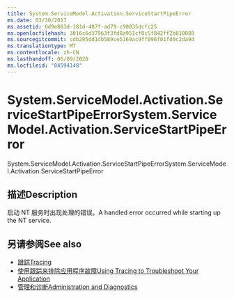 ```yaml
---
title: System.ServiceModel.Activation.ServiceStartPipeError
ms.date: 03/30/2017
ms.assetid: 0d9e883d-181d-407f-ad79-c90035dcfc25
ms.openlocfilehash: 3816c6d37963f3fd8a951cf0c5f842ff2b810088
ms.sourcegitcommit: cdb295dd1db589ce5169ac9ff096f01fd0c2da9d
ms.translationtype: MT
ms.contentlocale: zh-CN
ms.lasthandoff: 06/09/2020
ms.locfileid: "84594148"
---
```

# <a name="systemservicemodelactivationservicestartpipeerror"></a><span data-ttu-id="3c708-102">System.ServiceModel.Activation.ServiceStartPipeError</span><span class="sxs-lookup"><span data-stu-id="3c708-102">System.ServiceModel.Activation.ServiceStartPipeError</span></span>
<span data-ttu-id="3c708-103">System.ServiceModel.Activation.ServiceStartPipeError</span><span class="sxs-lookup"><span data-stu-id="3c708-103">System.ServiceModel.Activation.ServiceStartPipeError</span></span>  
  
## <a name="description"></a><span data-ttu-id="3c708-104">描述</span><span class="sxs-lookup"><span data-stu-id="3c708-104">Description</span></span>  
 <span data-ttu-id="3c708-105">启动 NT 服务时出现处理的错误。</span><span class="sxs-lookup"><span data-stu-id="3c708-105">A handled error occurred while starting up the NT service.</span></span>  
  
## <a name="see-also"></a><span data-ttu-id="3c708-106">另请参阅</span><span class="sxs-lookup"><span data-stu-id="3c708-106">See also</span></span>

- [<span data-ttu-id="3c708-107">跟踪</span><span class="sxs-lookup"><span data-stu-id="3c708-107">Tracing</span></span>](index.md)
- [<span data-ttu-id="3c708-108">使用跟踪来排除应用程序故障</span><span class="sxs-lookup"><span data-stu-id="3c708-108">Using Tracing to Troubleshoot Your Application</span></span>](using-tracing-to-troubleshoot-your-application.md)
- [<span data-ttu-id="3c708-109">管理和诊断</span><span class="sxs-lookup"><span data-stu-id="3c708-109">Administration and Diagnostics</span></span>](../index.md)
